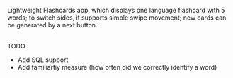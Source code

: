 <p>Lightweight Flashcards app, which displays one language flashcard with 5 words; to switch sides, it supports simple swipe movement; new cards can be generated by a next button.
</p>

<br> TODO
<ul>
<li> Add SQL support
<li> Add familiartiy measure (how often did we correctly identify a word)
</ul>

